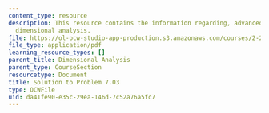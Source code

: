 ```yaml
---
content_type: resource
description: This resource contains the information regarding, advanced fluid mechanics,
  dimensional analysis.
file: https://ol-ocw-studio-app-production.s3.amazonaws.com/courses/2-25-advanced-fluid-mechanics-fall-2013/da41fe90e35c29ea146d7c52a76a5fc7_MIT2_25F13_Shapi7.03_Solut.pdf
file_type: application/pdf
learning_resource_types: []
parent_title: Dimensional Analysis
parent_type: CourseSection
resourcetype: Document
title: Solution to Problem 7.03
type: OCWFile
uid: da41fe90-e35c-29ea-146d-7c52a76a5fc7
---
```


